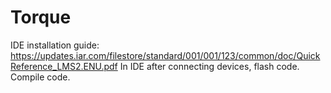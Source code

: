 # Torque
IDE installation guide: https://updates.iar.com/filestore/standard/001/001/123/common/doc/QuickReference_LMS2.ENU.pdf
In IDE after connecting devices, flash code.
Compile code.

